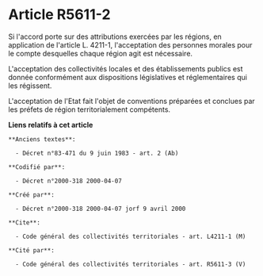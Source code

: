 # Article R5611-2

Si l'accord porte sur des attributions exercées par les régions, en application de l'article L. 4211-1, l'acceptation des
personnes morales pour le compte desquelles chaque région agit est nécessaire.

L'acceptation des collectivités locales et des établissements publics est donnée conformément aux dispositions législatives
et réglementaires qui les régissent.

L'acceptation de l'Etat fait l'objet de conventions préparées et conclues par les préfets de région territorialement
compétents.

**Liens relatifs à cet article**

	**Anciens textes**:

	  - Décret n°83-471 du 9 juin 1983 - art. 2 (Ab)

	**Codifié par**:

	  - Décret n°2000-318 2000-04-07

	**Créé par**:

	  - Décret n°2000-318 2000-04-07 jorf 9 avril 2000

	**Cite**:

	  - Code général des collectivités territoriales - art. L4211-1 (M)

	**Cité par**:

	  - Code général des collectivités territoriales - art. R5611-3 (V)
